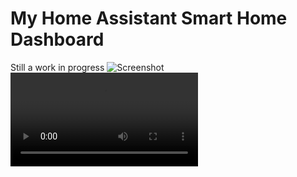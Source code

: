 # My Home Assistant Smart Home Dashboard
Still a work in progress
![Screenshot](/main.png?raw=true)
![Video](/2019-09-10%2004-18-17.mp4?raw=true)

